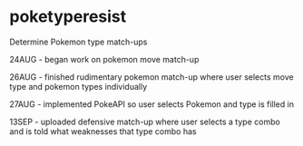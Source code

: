 # poketyperesist
Determine Pokemon type match-ups

24AUG - began work on pokemon move match-up

26AUG - finished rudimentary pokemon match-up where user selects move type and pokemon types individually

27AUG - implemented PokeAPI so user selects Pokemon and type is filled in

13SEP - uploaded defensive match-up where user selects a type combo and is told
what weaknesses that type combo has
